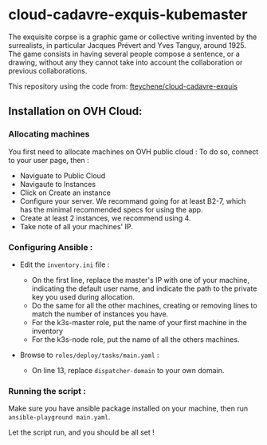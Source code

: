 # cloud-cadavre-exquis-kubemaster

The exquisite corpse is a graphic game or collective writing invented by the surrealists, in particular Jacques Prévert and Yves Tanguy, around 1925.
The game consists in having several people compose a sentence, or a drawing, without any they cannot take into account the collaboration or previous collaborations.

This repository using the code from: [fteychene/cloud-cadavre-exquis](https://github.com/fteychene/cloud-cadavre-exquis)

## Installation on OVH Cloud:

### Allocating machines
You first need to allocate machines on OVH public cloud :
To do so, connect to your user page, then :
- Naviguate to Public Cloud 
- Navigaute to Instances
- Click on Create an instance
- Configure your server. We recommand going for at least B2-7, which has the minimal recommended specs for using the app.
- Create at least 2 instances, we recommend using 4.
- Take note of all your machines' IP.

### Configuring Ansible :
 - Edit the `inventory.ini` file :
    - On the first line, replace the master's IP with one of your machine, indicating the default user name, and indicate the path to the private key you used during allocation.
    - Do the same for all the other machines, creating or removing lines to match the number of instances you have.
    - For the k3s-master role, put the name of your first machine in the inventory
    - For the k3s-node role, put the name of all the others machines.

- Browse to `roles/deploy/tasks/main.yaml` :
  - On line 13, replace `dispatcher-domain` to your own domain.

### Running the script :
Make sure you have ansible package installed on your machine, then run `ansible-playground main.yaml`.

Let the script run, and you should be all set !

